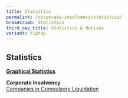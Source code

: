 ```yaml
---
title: Statistics
permalink: /corporate-insolvency/statistics/
breadcrumb: Statistics
third_nav_title: Statistics & Notices
variant: tiptap
---
```

<h2>Statistics</h2>
<p><strong><u>Graphical Statistics</u></strong>
</p>
<p><strong>Corporate Insolvency</strong>
<br><a href="/files/Companies_Liquidation_2024__may_.pdf" rel="noopener noreferrer nofollow" target="_blank">Companies in Compulsory Liquidation</a>
</p>